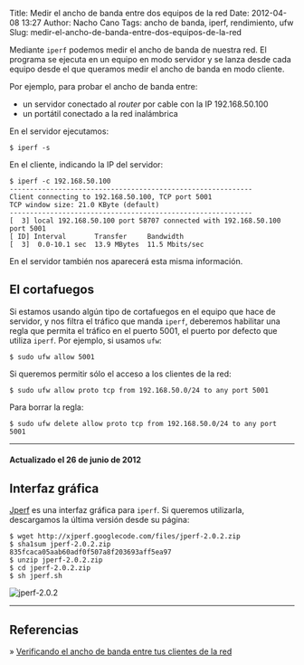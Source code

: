 Title: Medir el ancho de banda entre dos equipos de la red
Date: 2012-04-08 13:27
Author: Nacho Cano
Tags: ancho de banda, iperf, rendimiento, ufw
Slug: medir-el-ancho-de-banda-entre-dos-equipos-de-la-red

Mediante `iperf` podemos medir el ancho de banda de nuestra red. El
programa se ejecuta en un equipo en modo servidor y se lanza desde cada
equipo desde el que queramos medir el ancho de banda en modo cliente.

Por ejemplo, para probar el ancho de banda entre:

-   un servidor conectado al _router_ por cable con la IP 192.168.50.100
-   un portátil conectado a la red inalámbrica

En el servidor ejecutamos:

    $ iperf -s

En el cliente, indicando la IP del servidor:

    $ iperf -c 192.168.50.100
    ------------------------------------------------------------
    Client connecting to 192.168.50.100, TCP port 5001
    TCP window size: 21.0 KByte (default)
    ------------------------------------------------------------
    [  3] local 192.168.50.100 port 58707 connected with 192.168.50.100 port 5001
    [ ID] Interval       Transfer     Bandwidth
    [  3]  0.0-10.1 sec  13.9 MBytes  11.5 Mbits/sec

En el servidor también nos aparecerá esta misma información.

El cortafuegos
--------------

Si estamos usando algún tipo de cortafuegos en el equipo que hace de
servidor, y nos filtra el tráfico que manda `iperf`, deberemos habilitar
una regla que permita el tráfico en el puerto 5001, el puerto por
defecto que utiliza `iperf`. Por ejemplo, si usamos `ufw`:

    $ sudo ufw allow 5001

Si queremos permitir sólo el acceso a los clientes de la red:

    $ sudo ufw allow proto tcp from 192.168.50.0/24 to any port 5001

Para borrar la regla:

    $ sudo ufw delete allow proto tcp from 192.168.50.0/24 to any port 5001

* * * * *

#### Actualizado el 26 de junio de 2012

Interfaz gráfica
----------------

[Jperf][] es una interfaz gráfica para `iperf`. Si queremos utilizarla,
descargamos la última versión desde su página:

    $ wget http://xjperf.googlecode.com/files/jperf-2.0.2.zip
    $ sha1sum jperf-2.0.2.zip
    835fcaca05aab60adf0f507a8f203693aff5ea97
    $ unzip jperf-2.0.2.zip
    $ cd jperf-2.0.2.zip
    $ sh jperf.sh

![jperf-2.0.2]({static}/images/jperf-2.0.2-300x216.png)

* * * * *

Referencias
-----------

» [Verificando el ancho de banda entre tus clientes de la red][]

  [Jperf]: http://code.google.com/p/xjperf/
    "Jperf"
  [Verificando el ancho de banda entre tus clientes de la red]: http://www.linuxparatodos.net/web/comunidad/noticias-y-blogs/-/blogs/verificando-el-ancho-de-banda-entre-tus-clientes-de-la-red
    "Verificando el ancho de banda entre tus clientes de la red"
